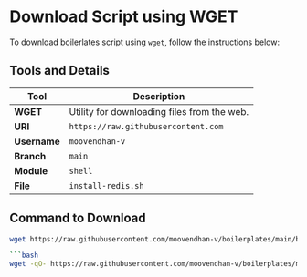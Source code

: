 # Download Script using WGET

To download boilerlates script using `wget`, follow the instructions below:

## Tools and Details

| Tool  | Description        |
|-------|--------------------|
| **WGET** | Utility for downloading files from the web. |
| **URI**  | `https://raw.githubusercontent.com` |
| **Username** | `moovendhan-v` |
| **Branch**   | `main` |
| **Module**   | `shell` |
| **File**     | `install-redis.sh` |

## Command to Download

```bash
wget https://raw.githubusercontent.com/moovendhan-v/boilerplates/main/boilerplates/shell/install-redis.sh

```bash
wget -qO- https://raw.githubusercontent.com/moovendhan-v/boilerplates/main/boilerplates/shell/docker/install-postgress.sh | sudo bash

